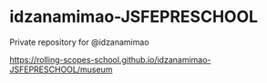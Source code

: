 # idzanamimao-JSFEPRESCHOOL
Private repository for @idzanamimao

https://rolling-scopes-school.github.io/idzanamimao-JSFEPRESCHOOL/museum
